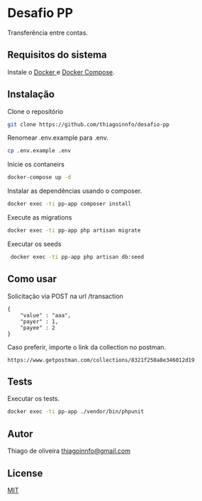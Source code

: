 # Desafio PP

Transferência entre contas.

## Requisitos do sistema

Instale o [ Docker ](https://docs.docker.com/engine/)
e [ Docker Compose](https://docs.docker.com/compose/).

## Instalação

Clone o repositório

```bash
git clone https://github.com/thiagoinnfo/desafio-pp
```

Renomear .env.example para .env.

```bash
cp .env.example .env
```

Inicie os contaneirs

```bash
docker-compose up -d
```
Instalar as dependências usando o composer.

```bash
docker exec -ti pp-app composer install
```

Execute as migrations

```bash
docker exec -ti pp-app php artisan migrate
```

Executar os seeds

```bash
 docker exec -ti pp-app php artisan db:seed
```

## Como usar

Solicitação via POST na url /transaction

```
{
    "value" : "aaa",
    "payer" : 1,
    "payee" : 2
}
```

Caso preferir, importe o link da collection no postman.

```
https://www.getpostman.com/collections/8321f250a8e346012d19
```

## Tests

Executar os tests.

```bash
docker exec -ti pp-app ./vendor/bin/phpunit
```

## Autor
Thiago de oliveira
thiagoinnfo@gmail.com

## License
[MIT](https://choosealicense.com/licenses/mit/)